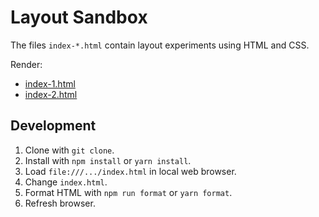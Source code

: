 # Layout Sandbox

The files `index-*.html` contain layout experiments using HTML and CSS.

Render:

* [index-1.html](http://htmlpreview.github.io/?https://github.com/spl/layout-sandbox/blob/main/index-1.html)
* [index-2.html](http://htmlpreview.github.io/?https://github.com/spl/layout-sandbox/blob/main/index-2.html)

## Development

1. Clone with `git clone`.
2. Install with `npm install` or `yarn install`.
3. Load `file:///.../index.html` in local web browser.
4. Change `index.html`.
5. Format HTML with `npm run format` or `yarn format`.
6. Refresh browser.
